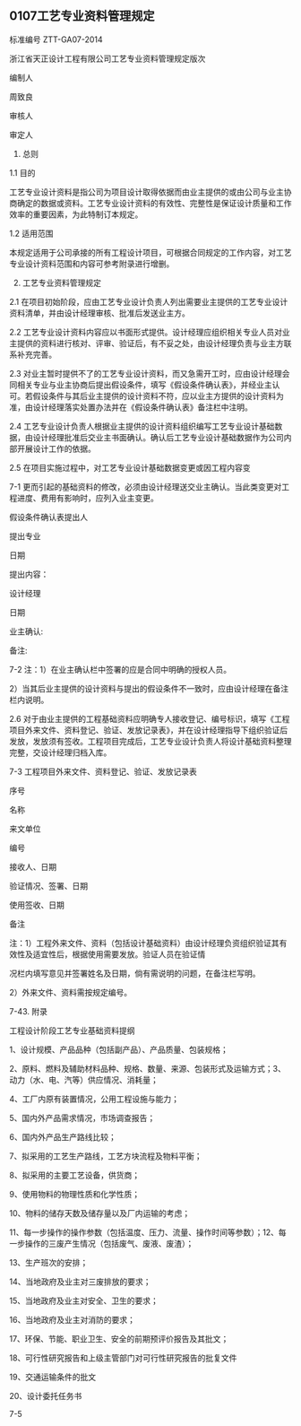 

## 0107工艺专业资料管理规定

标准编号 ZTT-GA07-2014

浙江省天正设计工程有限公司工艺专业资料管理规定版次

编制人

周致良

审核人

审定人

1. 总则

1.1 目的

工艺专业设计资料是指公司为项目设计取得依据而由业主提供的或由公司与业主协商确定的数据或资料。工艺专业设计资料的有效性、完整性是保证设计质量和工作效率的重要因素，为此特制订本规定。

1.2 适用范围

本规定适用于公司承接的所有工程设计项目，可根据合同规定的工作内容，对工艺专业设计资料范围和内容可参考附录进行增删。

2. 工艺专业资料管理规定

2.1 在项目初始阶段，应由工艺专业设计负责人列出需要业主提供的工艺专业设计资料清单，并由设计经理审核、批准后发送业主方。

2.2 工艺专业设计资料内容应以书面形式提供。设计经理应组织相关专业人员对业主提供的资料进行核对、评审、验证后，有不妥之处，由设计经理负责与业主方联系补充完善。

2.3 对业主暂时提供不了的工艺专业设计资料，而又急需开工时，应由设计经理会同相关专业与业主协商后提出假设条件，填写《假设条件确认表》，并经业主认可。若假设条件与其后业主提供的设计资料不符，应以业主方提供的设计资料为准，由设计经理落实处置办法并在《假设条件确认表》备注栏中注明。

2.4 工艺专业设计负责人根据业主提供的设计资料组织编写工艺专业设计基础数据，由设计经理批准后交业主书面确认。确认后工艺专业设计基础数据作为公司内部开展设计工作的依据。

2.5 在项目实施过程中，对工艺专业设计基础数据变更或因工程内容变

7-1 更而引起的基础资料的修改，必须由设计经理送交业主确认。当此类变更对工程进度、费用有影响时，应列入业主变更。

假设条件确认表提出人

提出专业

日期

提出内容：

设计经理

日期

业主确认:

备注:

7-2 注：1）在业主确认栏中签署的应是合同中明确的授权人员。

2）当其后业主提供的设计资料与提出的假设条件不一致时，应由设计经理在备注栏内说明。

2.6 对于由业主提供的工程基础资料应明确专人接收登记、编号标识，填写《工程项目外来文件、资料登记、验证、发放记录表》，并在设计经理指导下组织验证后发放，发放须有签收。工程项目完成后，工艺专业设计负责人将设计基础资料整理完整，交设计经理归档入库。

7-3 工程项目外来文件、资料登记、验证、发放记录表

序号

名称

来文单位

编号

接收人、日期

验证情况、签署、日期

使用签收、日期

备注

注：1）工程外来文件、资料（包括设计基础资料）由设计经理负资组织验证其有效性及适宜性后，根据使用需要发放。验证人员在验证情

况栏内填写意见并签署姓名及日期，倘有需说明的问题，在备注栏写明。

2）外来文件、资料需按规定编号。

7-43. 附录

工程设计阶段工艺专业基础资料提纲

1、设计规模、产品品种（包括副产品）、产品质量、包装规格；

2、原料、燃料及辅助材料品种、规格、数量、来源、包装形式及运输方式；3、动力（水、电、汽等）供应情况、消耗量；

4、工厂内原有装置情况，公用工程设施与能力；

5、国内外产品需求情况，市场调查报告；

6、国内外产品生产路线比较；

7、拟采用的工艺生产路线，工艺方块流程及物料平衡；

8、拟采用的主要工艺设备，供货商；

9、使用物料的物理性质和化学性质；

10、物料的储存天数及储存量以及厂内运输的考虑；

11、每一步操作的操作参数（包括温度、压力、流量、操作时间等参数）；12、每一步操作的三废产生情况（包括废气、废液、废渣）；

13、生产班次的安排；

14、当地政府及业主对三废排放的要求；

15、当地政府及业主对安全、卫生的要求；

16、当地政府及业主对消防的要求；

17、环保、节能、职业卫生、安全的前期预评价报告及其批文；

18、可行性研究报告和上级主管部门对可行性研究报告的批复文件

19、交通运输条件的批文

20、设计委托任务书

7-5 